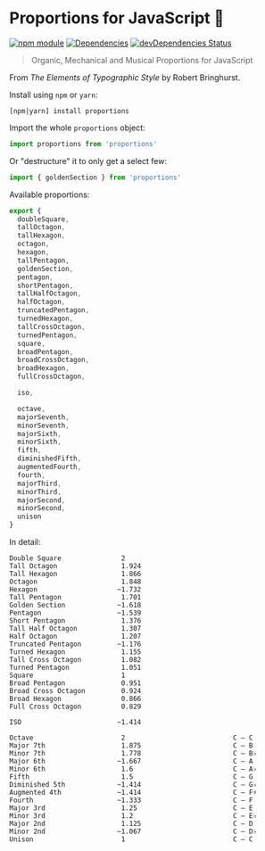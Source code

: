 # Proportions for JavaScript 📐

[![npm module](https://badge.fury.io/js/proportions.svg)](https://www.npmjs.org/package/proportions)
[![Dependencies](https://david-dm.org/christianhg/proportions.svg)](https://david-dm.org/christianhg/proportions)
[![devDependencies Status](https://david-dm.org/christianhg/proportions/dev-status.svg)](https://david-dm.org/christianhg/proportions?type=dev)

> Organic, Mechanical and Musical Proportions for JavaScript

From *The Elements of Typographic Style* by Robert Bringhurst.

Install using `npm` or `yarn`:

```
[npm|yarn] install proportions
```

Import the whole `proportions` object:

```js
import proportions from 'proportions'
```

Or "destructure" it to only get a select few:

```js
import { goldenSection } from 'proportions'
```

Available proportions:

```js
export {
  doubleSquare,
  tallOctagon,
  tallHexagon,
  octagon,
  hexagon,
  tallPentagon,
  goldenSection,
  pentagon,
  shortPentagon,
  tallHalfOctagon,
  halfOctagon,
  truncatedPentagon,
  turnedHexagon,
  tallCrossOctagon,
  turnedPentagon,
  square,
  broadPentagon,
  broadCrossOctagon,
  broadHexagon,
  fullCrossOctagon,

  iso,

  octave,
  majorSeventh,
  minorSeventh,
  majorSixth,
  minorSixth,
  fifth,
  diminishedFifth,
  augmentedFourth,
  fourth,
  majorThird,
  minorThird,
  majorSecond,
  minorSecond,
  unison
}
```

In detail:

```
Double Square               2
Tall Octagon                1.924
Tall Hexagon                1.866
Octagon                     1.848
Hexagon                    ~1.732
Tall Pentagon               1.701
Golden Section             ~1.618
Pentagon                   ~1.539
Short Pentagon              1.376
Tall Half Octagon           1.307
Half Octagon                1.207
Truncated Pentagon         ~1.176
Turned Hexagon              1.155
Tall Cross Octagon          1.082
Turned Pentagon             1.051
Square                      1
Broad Pentagon              0.951
Broad Cross Octagon         0.924
Broad Hexagon               0.866
Full Cross Octagon          0.829

ISO                        ~1.414

Octave                      2                           C – C
Major 7th                   1.875                       C – B
Minor 7th                   1.778                       C – B♭
Major 6th                  ~1.667                       C – A
Minor 6th                   1.6                         C – A♭
Fifth                       1.5                         C – G
Diminished 5th             ~1.414                       C – G♭
Augmented 4th              ~1.414                       C – F♯
Fourth                     ~1.333                       C – F
Major 3rd                   1.25                        C – E
Minor 3rd                   1.2                         C – E♭
Major 2nd                   1.125                       C – D
Minor 2nd                  ~1.067                       C – D♭
Unison                      1                           C – C
```
